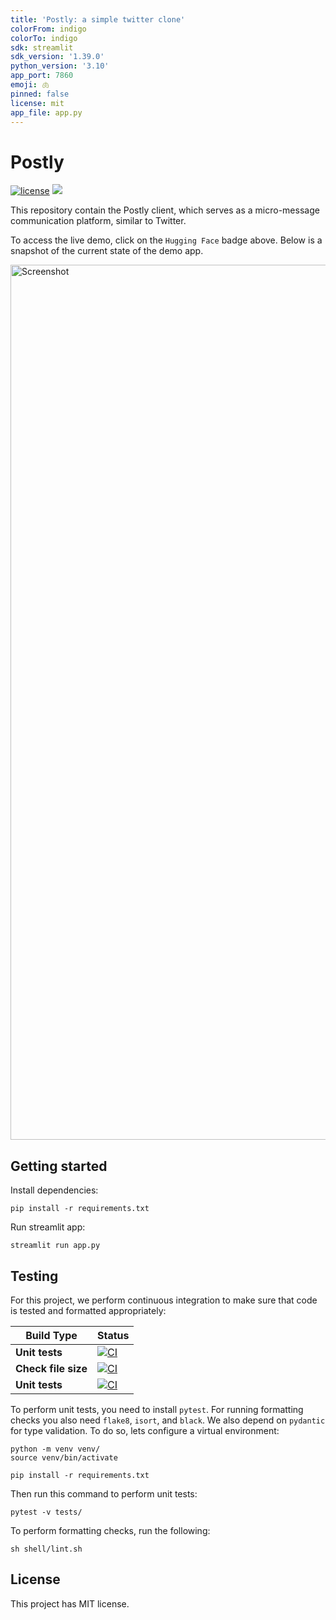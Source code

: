 ```yaml
---
title: 'Postly: a simple twitter clone'
colorFrom: indigo
colorTo: indigo
sdk: streamlit
sdk_version: '1.39.0'
python_version: '3.10'
app_port: 7860
emoji: 🫁
pinned: false
license: mit
app_file: app.py
---
```


# Postly

[![license](https://img.shields.io/github/license/DAVFoundation/captain-n3m0.svg?style=flat-square)](https://github.com/andreped/postly/blob/main/LICENSE.md)
<a target="_blank" href="https://huggingface.co/spaces/andreped/postly"><img src="https://img.shields.io/badge/🤗%20Hugging%20Face-Spaces-yellow.svg"></a>

This repository contain the Postly client, which serves as a micro-message communication platform, similar to Twitter.

To access the live demo, click on the `Hugging Face` badge above. Below is a snapshot of the current state of the demo app.

<img width="1400" alt="Screenshot" src="https://github.com/andreped/assets/postly_image.png">

## Getting started

Install dependencies:
```
pip install -r requirements.txt
```

Run streamlit app:
```
streamlit run app.py
```

## Testing

For this project, we perform continuous integration to make sure that code is tested and formatted appropriately:

| Build Type | Status |
| - | - |
| **Unit tests** | [![CI](https://github.com/andreped/postly/workflows/Tests/badge.svg)](https://github.com/andreped/postly/actions) |
| **Check file size** | [![CI](https://github.com/andreped/postly/workflows/Check%20file%20size/badge.svg)](https://github.com/andreped/postly/actions) |
| **Unit tests** | [![CI](https://github.com/andreped/postly/workflows/Deploy/badge.svg)](https://github.com/andreped/postly/actions) |

To perform unit tests, you need to install `pytest`. For running formatting checks you also need `flake8`, `isort`, and `black`. We also depend on `pydantic` for type validation. To do so, lets configure a virtual environment:
```
python -m venv venv/
source venv/bin/activate

pip install -r requirements.txt
```

Then run this command to perform unit tests:
```
pytest -v tests/
```

To perform formatting checks, run the following:
```
sh shell/lint.sh
```

## License

This project has MIT license.
